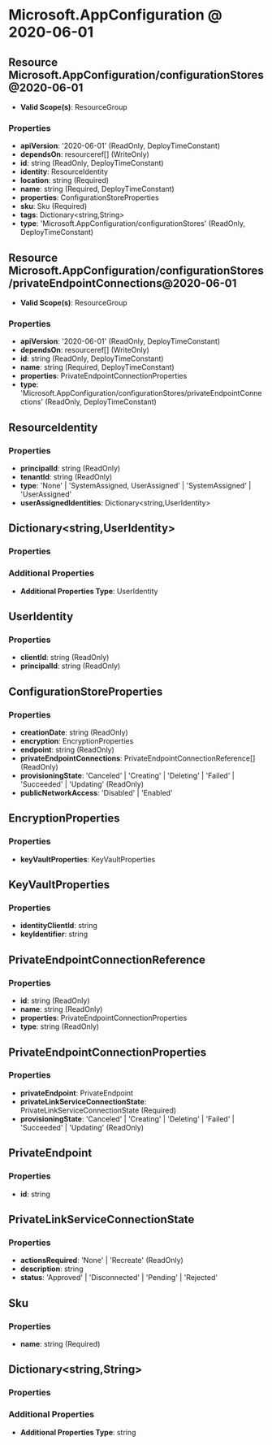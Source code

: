 # Microsoft.AppConfiguration @ 2020-06-01

## Resource Microsoft.AppConfiguration/configurationStores@2020-06-01
* **Valid Scope(s)**: ResourceGroup
### Properties
* **apiVersion**: '2020-06-01' (ReadOnly, DeployTimeConstant)
* **dependsOn**: resourceref[] (WriteOnly)
* **id**: string (ReadOnly, DeployTimeConstant)
* **identity**: ResourceIdentity
* **location**: string (Required)
* **name**: string (Required, DeployTimeConstant)
* **properties**: ConfigurationStoreProperties
* **sku**: Sku (Required)
* **tags**: Dictionary<string,String>
* **type**: 'Microsoft.AppConfiguration/configurationStores' (ReadOnly, DeployTimeConstant)

## Resource Microsoft.AppConfiguration/configurationStores/privateEndpointConnections@2020-06-01
* **Valid Scope(s)**: ResourceGroup
### Properties
* **apiVersion**: '2020-06-01' (ReadOnly, DeployTimeConstant)
* **dependsOn**: resourceref[] (WriteOnly)
* **id**: string (ReadOnly, DeployTimeConstant)
* **name**: string (Required, DeployTimeConstant)
* **properties**: PrivateEndpointConnectionProperties
* **type**: 'Microsoft.AppConfiguration/configurationStores/privateEndpointConnections' (ReadOnly, DeployTimeConstant)

## ResourceIdentity
### Properties
* **principalId**: string (ReadOnly)
* **tenantId**: string (ReadOnly)
* **type**: 'None' | 'SystemAssigned, UserAssigned' | 'SystemAssigned' | 'UserAssigned'
* **userAssignedIdentities**: Dictionary<string,UserIdentity>

## Dictionary<string,UserIdentity>
### Properties
### Additional Properties
* **Additional Properties Type**: UserIdentity

## UserIdentity
### Properties
* **clientId**: string (ReadOnly)
* **principalId**: string (ReadOnly)

## ConfigurationStoreProperties
### Properties
* **creationDate**: string (ReadOnly)
* **encryption**: EncryptionProperties
* **endpoint**: string (ReadOnly)
* **privateEndpointConnections**: PrivateEndpointConnectionReference[] (ReadOnly)
* **provisioningState**: 'Canceled' | 'Creating' | 'Deleting' | 'Failed' | 'Succeeded' | 'Updating' (ReadOnly)
* **publicNetworkAccess**: 'Disabled' | 'Enabled'

## EncryptionProperties
### Properties
* **keyVaultProperties**: KeyVaultProperties

## KeyVaultProperties
### Properties
* **identityClientId**: string
* **keyIdentifier**: string

## PrivateEndpointConnectionReference
### Properties
* **id**: string (ReadOnly)
* **name**: string (ReadOnly)
* **properties**: PrivateEndpointConnectionProperties
* **type**: string (ReadOnly)

## PrivateEndpointConnectionProperties
### Properties
* **privateEndpoint**: PrivateEndpoint
* **privateLinkServiceConnectionState**: PrivateLinkServiceConnectionState (Required)
* **provisioningState**: 'Canceled' | 'Creating' | 'Deleting' | 'Failed' | 'Succeeded' | 'Updating' (ReadOnly)

## PrivateEndpoint
### Properties
* **id**: string

## PrivateLinkServiceConnectionState
### Properties
* **actionsRequired**: 'None' | 'Recreate' (ReadOnly)
* **description**: string
* **status**: 'Approved' | 'Disconnected' | 'Pending' | 'Rejected'

## Sku
### Properties
* **name**: string (Required)

## Dictionary<string,String>
### Properties
### Additional Properties
* **Additional Properties Type**: string


